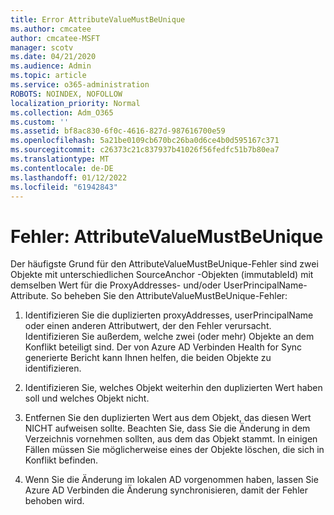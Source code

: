 ```yaml
---
title: Error AttributeValueMustBeUnique
ms.author: cmcatee
author: cmcatee-MSFT
manager: scotv
ms.date: 04/21/2020
ms.audience: Admin
ms.topic: article
ms.service: o365-administration
ROBOTS: NOINDEX, NOFOLLOW
localization_priority: Normal
ms.collection: Adm_O365
ms.custom: ''
ms.assetid: bf8ac830-6f0c-4616-827d-987616700e59
ms.openlocfilehash: 5a21be0109cb670bc26ba0d6ce4b0d595167c371
ms.sourcegitcommit: c26373c21c837937b41026f56fedfc51b7b80ea7
ms.translationtype: MT
ms.contentlocale: de-DE
ms.lasthandoff: 01/12/2022
ms.locfileid: "61942843"
---
```

# <a name="error-attributevaluemustbeunique"></a>Fehler: AttributeValueMustBeUnique

Der häufigste Grund für den AttributeValueMustBeUnique-Fehler sind zwei Objekte mit unterschiedlichen SourceAnchor -Objekten (immutableId) mit demselben Wert für die ProxyAddresses- und/oder UserPrincipalName-Attribute. So beheben Sie den AttributeValueMustBeUnique-Fehler:
  
1. Identifizieren Sie die duplizierten proxyAddresses, userPrincipalName oder einen anderen Attributwert, der den Fehler verursacht. Identifizieren Sie außerdem, welche zwei (oder mehr) Objekte an dem Konflikt beteiligt sind. Der von Azure AD Verbinden Health for Sync generierte Bericht kann Ihnen helfen, die beiden Objekte zu identifizieren.
    
2. Identifizieren Sie, welches Objekt weiterhin den duplizierten Wert haben soll und welches Objekt nicht.
    
3. Entfernen Sie den duplizierten Wert aus dem Objekt, das diesen Wert NICHT aufweisen sollte. Beachten Sie, dass Sie die Änderung in dem Verzeichnis vornehmen sollten, aus dem das Objekt stammt. In einigen Fällen müssen Sie möglicherweise eines der Objekte löschen, die sich in Konflikt befinden.
    
4. Wenn Sie die Änderung im lokalen AD vorgenommen haben, lassen Sie Azure AD Verbinden die Änderung synchronisieren, damit der Fehler behoben wird.
    

